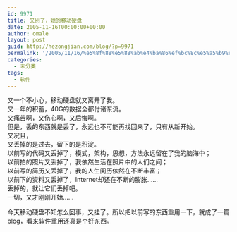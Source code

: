 ```yaml
---
id: 9971
title: 又别了，她的移动硬盘
date: 2005-11-16T00:00:00+00:00
author: omale
layout: post
guid: http://hezongjian.com/blog/?p=9971
permalink: '/2005/11/16/%e5%8f%88%e5%88%ab%e4%ba%86%ef%bc%8c%e5%a5%b9%e7%9a%84%e7%a7%bb%e5%8a%a8%e7%a1%ac%e7%9b%98/'
categories:
  - 未分类
tags:
  - 软件
---
```

又一个不小心，移动硬盘就又离开了我。  
又一年的积蓄，40G的数据全都付诸东流。  
又痛苦啊，又伤心啊，又后悔啊。  
但是，丢的东西就是丢了，永远也不可能再找回来了，只有从新开始。  
又况且，  
又丢掉的是过去，留下的是积淀。  
以前写的代码又丢掉了，模式，架构，思想，方法永远留在了我的脑海中；  
以前拍的照片又丢掉了，我依然生活在照片中的人们之间；  
以前写的简历又丢掉了，我的人生阅历依然在不断丰富；  
以前下的资料又丢掉了，Internet却还在不断的膨胀……  
丢掉的，就让它们丢掉吧。  
一切，又才刚刚开始……

今天移动硬盘不知怎么回事，又挂了。所以把以前写的东西重用一下，就成了一篇blog，看来软件重用还真是个好东西。

<font class=diary_poster>